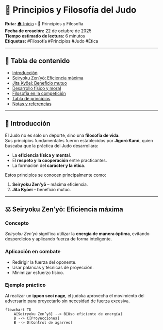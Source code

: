 # 🧭 Principios y Filosofía del Judo

**Ruta:** [🏠 Inicio](index.md) › 🧭 Principios y Filosofía  
**Fecha de creación:** 22 de octubre de 2025  
**Tiempo estimado de lectura:** 6 minutos  
**Etiquetas:** #Filosofía #Principios #Judo #Ética  

---

## 📑 Tabla de contenido
- [Introducción](#introducción)
- [Seiryoku Zen’yō: Eficiencia máxima](#seiryoku-zenyō-eficiencia-máxima)
- [Jita Kyōei: Beneficio mutuo](#jita-kyōei-beneficio-mutuo)
- [Desarrollo físico y moral](#desarrollo-físico-y-moral)
- [Filosofía en la competición](#filosofía-en-la-competición)
- [Tabla de principios](#tabla-de-principios)
- [Notas y referencias](#notas-y-referencias)

---

## 🏮 Introducción

El Judo no es solo un deporte, sino una **filosofía de vida**.  
Sus principios fundamentales fueron establecidos por **Jigorō Kanō**, quien buscaba que la práctica del Judo desarrollara:

- La **eficiencia física y mental**.  
- El **respeto y la cooperación** entre practicantes.  
- La formación del **carácter y la ética**.  

Estos principios se conocen principalmente como:

1. **Seiryoku Zen’yō** – máxima eficiencia.  
2. **Jita Kyōei** – beneficio mutuo.

---

## ⚖️ Seiryoku Zen’yō: Eficiencia máxima

### Concepto
*Seiryoku Zen’yō* significa utilizar la **energía de manera óptima**, evitando desperdicios y aplicando fuerza de forma inteligente.

### Aplicación en combate
- Redirigir la fuerza del oponente.  
- Usar palancas y técnicas de proyección.  
- Minimizar esfuerzo físico.

### Ejemplo práctico
Al realizar un **ippon seoi nage**, el judoka aprovecha el movimiento del adversario para proyectarlo sin necesidad de fuerza excesiva.

```mermaid
flowchart TD
    A[Seiryoku Zen’yō] --> B[Uso eficiente de energía]
    B --> C[Proyecciones]
    B --> D[Control de agarres]

